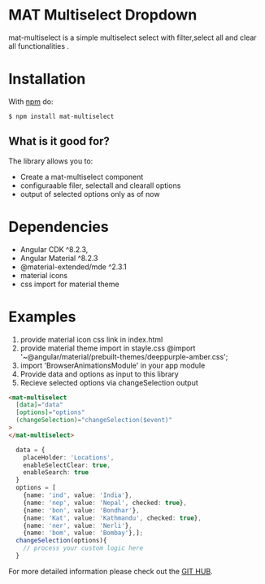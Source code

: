 # MAT Multiselect Dropdown

mat-multiselect is a simple multiselect select with filter,select all and clear all functionalities .

# Installation

With [npm](http://npmjs.org) do:

    $ npm install mat-multiselect

## What is it good for?

The library allows you to:

- Create a mat-multiselect component
- configuraable filer, selectall and clearall options
- output of selected options only as of now

# Dependencies

- Angular CDK ^8.2.3,
- Angular Material ^8.2.3
- @material-extended/mde ^2.3.1
- material icons
- css import for material theme

# Examples

1. provide material icon css link in index.html
   <link href="https://fonts.googleapis.com/icon?family=Material+Icons" rel="stylesheet">
2. provide material theme import in stayle.css
   @import '~@angular/material/prebuilt-themes/deeppurple-amber.css';
3. import 'BrowserAnimationsModule' in your app module
4. Provide data and options as input to this library
5. Recieve selected options via changeSelection output

```html
<mat-multiselect
  [data]="data"
  [options]="options"
  (changeSelection)="changeSelection($event)"
>
</mat-multiselect>
```

```typescript
  data = {
    placeHolder: 'Locations',
    enableSelectClear: true,
    enableSearch: true
  }
  options = [
    {name: 'ind', value: 'India'},
    {name: 'nep', value: 'Nepal', checked: true},
    {name: 'bon', value: 'Bondhar'},
    {name: 'Kat', value: 'Kathmandu', checked: true},
    {name: 'ner', value: 'Nerli'},
    {name: 'bom', value: 'Bombay'},];
  changeSelection(options){
    // process your custom logic here
  }
```

For more detailed information please check out the [GIT HUB](https://github.com/arsulesandy/multi-select).
